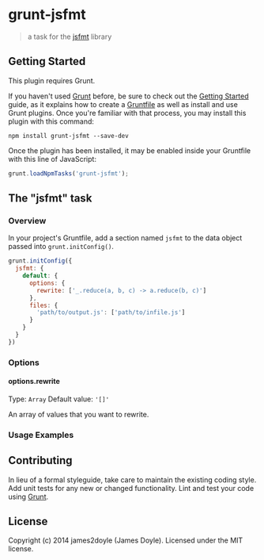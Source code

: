 # grunt-jsfmt

> a task for the [jsfmt](https://github.com/rdio/jsfmt) library

## Getting Started

This plugin requires Grunt.

If you haven't used [Grunt](http://gruntjs.com/) before, be sure to check out the [Getting Started](http://gruntjs.com/getting-started) guide, as it explains how to create a [Gruntfile](http://gruntjs.com/sample-gruntfile) as well as install and use Grunt plugins. Once you're familiar with that process, you may install this plugin with this command:

```shell
npm install grunt-jsfmt --save-dev
```

Once the plugin has been installed, it may be enabled inside your Gruntfile with this line of JavaScript:

```js
grunt.loadNpmTasks('grunt-jsfmt');
```

## The "jsfmt" task

### Overview
In your project's Gruntfile, add a section named `jsfmt` to the data object passed into `grunt.initConfig()`.

```js
grunt.initConfig({
  jsfmt: {
    default: {
      options: {
        rewrite: ['_.reduce(a, b, c) -> a.reduce(b, c)']
      },
      files: {
        'path/to/output.js': ['path/to/infile.js']
      }
    }
  }
})
```

### Options

#### options.rewrite

Type: `Array`
Default value: `'[]'`

An array of values that you want to rewrite.

### Usage Examples

## Contributing

In lieu of a formal styleguide, take care to maintain the existing coding style. Add unit tests for any new or changed functionality. Lint and test your code using [Grunt](http://gruntjs.com/).

## License

Copyright (c) 2014 james2doyle (James Doyle). Licensed under the MIT license.
